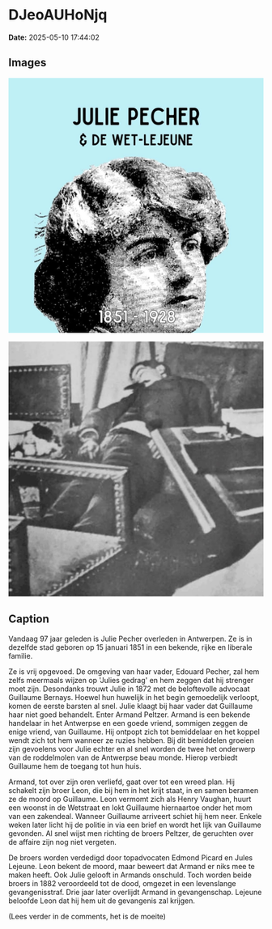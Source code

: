 # DJeoAUHoNjq

**Date:** 2025-05-10 17:44:02

## Images

![Image](../images/DJeoAUHoNjq_0.webp)

![Image](../images/DJeoAUHoNjq_1.webp)

## Caption

Vandaag 97 jaar geleden is Julie Pecher overleden in Antwerpen. Ze is in dezelfde stad geboren op 15 januari 1851 in een bekende, rijke en liberale familie. 

Ze is vrij opgevoed. De omgeving van haar vader, Edouard Pecher, zal hem zelfs meermaals wijzen op 'Julies gedrag' en hem zeggen dat hij strenger moet zijn. Desondanks trouwt Julie in 1872 met de beloftevolle advocaat Guillaume Bernays. Hoewel hun huwelijk in het begin gemoedelijk verloopt, komen de eerste barsten al snel. Julie klaagt bij haar vader dat Guillaume haar niet goed behandelt. Enter Armand Peltzer. Armand is een bekende handelaar in het Antwerpse en een goede vriend, sommigen zeggen de enige vriend, van Guillaume. Hij ontpopt zich tot bemiddelaar en het koppel wendt zich tot hem wanneer ze ruzies hebben. Bij dit bemiddelen groeien zijn gevoelens voor Julie echter en al snel worden de twee het onderwerp van de roddelmolen van de Antwerpse beau monde. Hierop verbiedt Guillaume hem de toegang tot hun huis. 

Armand, tot over zijn oren verliefd, gaat over tot een wreed plan. Hij schakelt zijn broer Leon, die bij hem in het krijt staat, in en samen beramen ze de moord op Guillaume. Leon vermomt zich als Henry Vaughan, huurt een woonst in de Wetstraat en lokt Guillaume hiernaartoe onder het mom van een zakendeal. Wanneer Guillaume arriveert schiet hij hem neer. Enkele weken later licht hij de politie in via een brief en wordt het lijk van Guillaume gevonden. Al snel wijst men richting de broers Peltzer, de geruchten over de affaire zijn nog niet vergeten. 

De broers worden verdedigd door topadvocaten Edmond Picard en Jules Lejeune. Leon bekent de moord, maar beweert dat Armand er niks mee te maken heeft. Ook Julie gelooft in Armands onschuld. Toch worden beide broers in 1882 veroordeeld tot de dood, omgezet in een levenslange gevangenisstraf. Drie jaar later overlijdt Armand in gevangenschap. Lejeune beloofde Leon dat hij hem uit de gevangenis zal krijgen. 

(Lees verder in de comments, het is de moeite)

